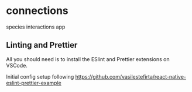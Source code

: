 # connections

species interactions app

## Linting and Prettier

All you should need is to install the ESlint and Prettier extensions on VSCode.

Initial config setup following https://github.com/vasilestefirta/react-native-eslint-prettier-example
